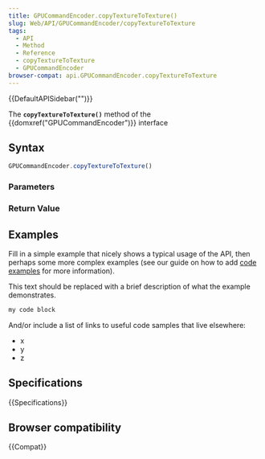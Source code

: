 ```yaml
---
title: GPUCommandEncoder.copyTextureToTexture()
slug: Web/API/GPUCommandEncoder/copyTextureToTexture
tags:
  - API
  - Method
  - Reference
  - copyTextureToTexture
  - GPUCommandEncoder
browser-compat: api.GPUCommandEncoder.copyTextureToTexture
---
```

{{DefaultAPISidebar("")}}

The **`copyTextureToTexture()`** method of the {{domxref("GPUCommandEncoder")}} interface 

## Syntax

```js
GPUCommandEncoder.copyTextureToTexture()
```

### Parameters



### Return Value



## Examples

Fill in a simple example that nicely shows a typical usage of the API, then perhaps some more complex examples (see our guide on how to add [code examples](/en-US/docs/MDN/Contribute/Structures/Code_examples) for more information).

This text should be replaced with a brief description of what the example demonstrates.

```js
my code block
```

And/or include a list of links to useful code samples that live elsewhere:

*   x
*   y
*   z

## Specifications

{{Specifications}}

## Browser compatibility

{{Compat}}

